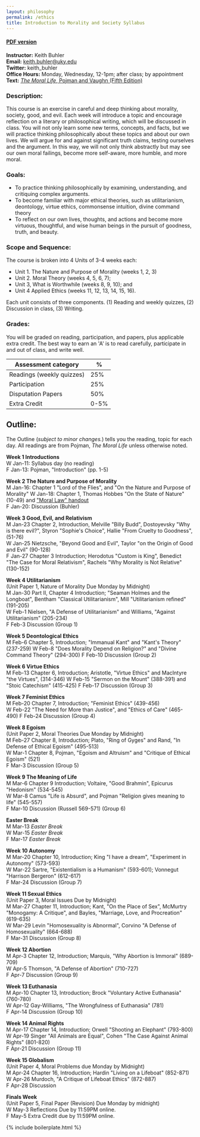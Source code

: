 ```yaml
---
layout: philosophy
permalink: /ethics
title: Introduction to Morality and Society Syllabus
---
```


#### [PDF version](/syllabi/syllabus-ethics-2017.pdf)    
**Instructor:** Keith Buhler     
**Email:** keith.buhler@uky.edu      
**Twitter:** keith_buhler    
**Office Hours:** Monday, Wednesday, 12-1pm; after class; by appointment     
**Text:** [*The Moral Life*, Pojman and Vaughn (Fifth Edition)](http://amzn.to/2iFegft)    

### Description:
This course is an exercise in careful and deep thinking about morality, society, good, and evil. Each week will introduce a topic and encourage reflection on a literary or philosophical writing, which will be discussed in class. You will not only learn some new terms, concepts, and facts, but we will practice thinking philosophically about these topics and about our own lives. We will argue for and against significant truth claims, testing ourselves and the argument. In this way, we will not only think abstractly but may see our own moral failings, become more self-aware, more humble, and more moral.


### Goals:

* To practice thinking philosophically by examining, understanding, and critiquing complex arguments.
* To become familiar with major ethical theories, such as utilitarianism, deontology, virtue ethics, commonsense intuition, divine command theory
* To reflect on our own lives, thoughts, and actions and become more virtuous, thoughtful, and wise human beings in the pursuit of goodness, truth, and beauty.

### Scope and Sequence:
The course is broken into 4 Units of 3-4 weeks each: 

- Unit 1. The Nature and Purpose of Morality (weeks 1, 2, 3) 
- Unit 2. Moral Theory (weeks 4, 5, 6, 7); 
- Unit 3, What is Worthwhile (weeks 8, 9, 10); and 
- Unit 4 Applied Ethics (weeks 11, 12, 13, 14, 15, 16).  

Each unit consists of three components. (1) Reading and weekly quizzes, (2) Discussion in class, (3) Writing. 

### Grades:
You will be graded on reading, participation, and papers, plus applicable extra credit. The best way to earn an 'A' is to read carefully, participate in and out of class, and write well.  


|  Assessment category                  |  %          |
| --------------------------------------|-------------|
| Readings (weekly quizzes)             | 25%         |  
| Participation                         | 25%         |
| Disputation Papers                    | 50%         |
| Extra Credit                          | 0-5%        |


## Outline:

The Outline (*subject to minor changes.*) tells you the reading, topic for each day. All readings are from Pojman, *The Moral Life* unless otherwise noted. 

<p></p>

**Week 1 Introductions**  
W       Jan-11:  Syllabus day (no reading)    
F       Jan-13:  Pojman, "Introduction" (pp. 1-5)  

**Week 2 The Nature and Purpose of Morality**   
M       Jan-16:  Chapter 1 "Lord of the Flies", and "On the Nature and Purpose of Morality"
W       Jan-18:  Chapter 1, Thomas Hobbes "On the State of Nature" (10-49)  and ["Moral Law" handout](https://docs.google.com/document/d/1YpvuIGx7Ld2vUYDpchOERIQbXL8PUZha_WixeD7vCHo/edit?usp=sharing)  
F       Jan-20:  Discussion  (Buhler) 

**Week 3 Good, Evil, and Relativism**   
M       Jan-23   Chapter 2, Introduction, Melville "Billy Budd", Dostoyevsky "Why is there evil?", Styron "Sophie's Choice", Hallie "From Cruelty to Goodness", (51-76)  
W       Jan-25   Nietzsche, "Beyond Good and Evil", Taylor "on the Origin of Good and Evil" (90-128)  
F       Jan-27   Chapter 3 Introduction; Herodotus "Custom is King", Benedict "The Case for Moral Relativism", Rachels "Why Morality is Not Relative" (130-152) 

**Week 4 Utilitarianism**   
(Unit Paper 1, Nature of Morality Due Monday by Midnight)    
M       Jan-30  Part II, Chapter 4 Introduction; "Seaman Holmes and the Longboat", Bentham "Classical Utilitarianism", Mill "Utilitarianism refined" (191-205)   
W       Feb-1   Nielsen, "A Defense of Utilitarianism" and Williams, "Against Utilitarianism" (205-234)  
F       Feb-3  Discussion  (Group 1)

**Week 5 Deontological Ethics**  
M       Feb-6  Chapter 5, Introduction; "Immanual Kant" and "Kant's Theory" (237-259)
W       Feb-8  "Does Morality Depend on Religion?" and "Divine Command Theory" (294-300)
F       Feb-10  Discussion (Group 2)  

**Week 6 Virtue Ethics**  
M       Feb-13  Chapter 6, Introduction; Aristotle, "Virtue Ethics" and MacIntyre "the Virtues", (314-346)
W       Feb-15  "Sermon on the Mount" (388-391) and "Stoic Catechism" (415-425)
F       Feb-17  Discussion (Group 3)  

**Week 7 Feminist Ethics**    
M       Feb-20  Chapter 7, Introduction; "Feminist Ethics" (439-456)  
W       Feb-22  "The Need for More than Justice", and "Ethics of Care" (465-490)
F       Feb-24  Discussion (Group 4) 


**Week 8 Egoism**   
(Unit Paper 2, Moral Theories Due Monday by Midnight)    
M       Feb-27  Chapter 8, Introduction; Plato, "Ring of Gyges" and Rand, "In Defense of Ethical Egoism" (495-513)    
W       Mar-1  Chapter 8, Pojman, "Egoism and Altruism" and "Critique of Ethical Egoism" (521)  
F       Mar-3  Discussion (Group 5) 

**Week 9 The Meaning of Life**   
M       Mar-6  Chapter 9 Introduction; Voltaire, "Good Brahmin", Epicurus "Hedonism" (534-545)  
W       Mar-8  Camus "Life is Absurd", and Pojman "Religion gives meaning to life" (545-557)  
F       Mar-10  Discussion (Russell 569-571) (Group 6)     

**Easter Break**   
M     Mar-13 *Easter Break*  
W     Mar-15 *Easter Break*  
F     Mar-17 *Easter Break*  

**Week 10 Autonomy**  
M       Mar-20  Chapter 10, Introduction; King "I have a dream", "Experiment in Autonomy" (573-593)  
W       Mar-22  Sartre, "Existentialism is a Humanism" (593-601); Vonnegut "Harrison Bergeron" (612-617)  
F       Mar-24   Discussion (Group 7) 

 
**Week 11 Sexual Ethics**     
(Unit Paper 3, Moral Issues Due by Midnight)     
M       Mar-27  Chapter 11, Introduction; Kant, "On the Place of Sex", McMurtry "Monogamy: A Critique", and Bayles, "Marriage, Love, and Procreation" (619-635)   
W       Mar-29  Levin "Homosexuality is Abnormal", Corvino "A Defense of Homosexuality" (664-688)  
F       Mar-31  Discussion (Group 8)  

**Week 12  Abortion**  
M       Apr-3  Chapter 12, Introduction; Marquis, "Why Abortion is Immoral" (689-709)   
W       Apr-5  Thomson, "A Defense of Abortion" (710-727)  
F     Apr-7 Discussion (Group 9)  

**Week 13 Euthanasia**   
M       Apr-10 Chapter 13, Introduction; Brock "Voluntary Active Euthanasia" (760-780)  
W       Apr-12 Gay-Williams, "The Wrongfulness of Euthanasia" (781)  
F       Apr-14   Discussion (Group 10)

**Week 14 Animal Rights**   
M       Apr-17  Chapter 14, Introduction; Orwell "Shooting an Elephant" (793-800)     
W       Apr-19 Singer "All Animals are Equal", Cohen "The Case Against Animal Rights" (801-820)     
F       Apr-21   Discussion (Group 11)   


**Week 15 Globalism**   
(Unit Paper 4, Moral Problems due Monday by Midnight)     
M     Apr-24 Chapter 16, Introduction; Hardin "Living on a Lifeboat" (852-871)  
W     Apr-26 Murdoch, "A Critique of Lifeboat Ethics" (872-887)   
F     Apr-28 Discussion  

**Finals Week**  
(Unit Paper 5, Final Paper (Revision) Due Monday by midnight)  
W       May-3  Reflections Due  by 11:59PM online.    
F       May-5  Extra Credit due by 11:59PM online.    



{% include boilerplate.html %}
